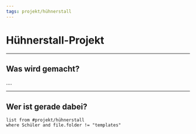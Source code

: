 ```yaml
---
tags: projekt/hühnerstall
---
```


Hühnerstall-Projekt
===

---

## Was wird gemacht?
....


---

## Wer ist gerade dabei?
```dataview
list from #projekt/hühnerstall 
where Schüler and file.folder != "templates"
```